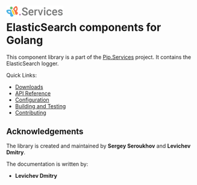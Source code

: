 # <img src="https://github.com/pip-services/pip-services/raw/master/design/Logo.png" alt="Pip.Services Logo" style="max-width:30%"> <br/> ElasticSearch components for Golang

This component library is a part of the [Pip.Services](https://github.com/pip-services/pip-services) project.
It contains the ElasticSearch logger.

Quick Links:

* [Downloads](https://github.com/pip-services3-go/pip-services3-elasticsearch-go/blob/master/docs/Downloads.md)
* [API Reference](https://godoc.org/github.com/pip-services3-elasticsearch-go/)
* [Configuration](https://github.com/pip-services3-go/pip-services3-elasticsearch-go/blob/master/docs/Configuration.md)
* [Building and Testing](https://github.com/pip-services3-go/pip-services3-elasticsearch-go/blob/master/docs/Development.md)
* [Contributing](https://github.com/pip-services3-go/pip-services3-elasticsearch-go/blob/master/docs/Development.md#contrib)

## Acknowledgements

The library is created and maintained by **Sergey Seroukhov** and **Levichev Dmitry**.

The documentation is written by:
- **Levichev Dmitry**